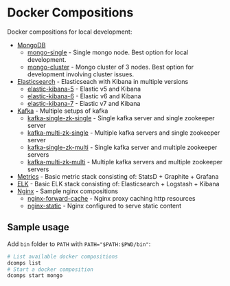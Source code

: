 # Docker Compositions

Docker compositions for local development:

- [MongoDB](./mongo)
  - [mongo-single](./mongo/mongo-single) - Single mongo node. Best option for local development.
  - [mongo-cluster](./mongo/mongo-cluster) - Mongo cluster of 3 nodes. Best option for development involving cluster issues.
- [Elasticsearch](./elastic) - Elasticseach with Kibana in multiple versions
  - [elastic-kibana-5](./elastic/elastic-kibana-5) - Elastic v5 and Kibana
  - [elastic-kibana-6](./elastic/elastic-kibana-6) - Elastic v6 and Kibana
  - [elastic-kibana-7](./elastic/elastic-kibana-7) - Elastic v7 and Kibana
- [Kafka](./kafka) - Multiple setups of kafka
  - [kafka-single-zk-single](./kafka/kafka-single-zk-single) - Single kafka server and single zookeeper server
  - [kafka-multi-zk-single](./kafka/kafka-multi-zk-single) - Multiple kafka servers and single zookeeper server
  - [kafka-single-zk-multi](./kafka/kafka-single-zk-multi) - Single kafka server and multiple zookeeper servers
  - [kafka-multi-zk-multi](./kafka/kafka-multi-zk-multi) - Multiple kafka servers and multiple zookeeper servers
- [Metrics](./metrics) - Basic metric stack consisting of: StatsD + Graphite + Grafana
- [ELK](./elk) - Basic ELK stack consisting of: Elasticsearch + Logstash + Kibana
- [Nginx](./nginx) - Sample nginx compositions
  - [nginx-forward-cache](./nginx/nginx-forward-cache) - Nginx proxy caching http resources
  - [nginx-static](./nginx/nginx-static) - Nginx configured to serve static content

## Sample usage

Add `bin` folder to `PATH` with `PATH="$PATH:$PWD/bin"`:

```sh
# List available docker compositions
dcomps list
# Start a docker composition
dcomps start mongo
```
